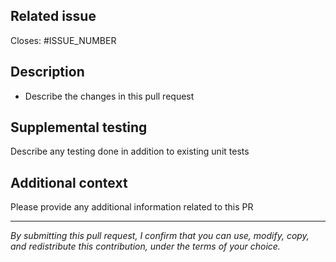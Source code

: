 ## Related issue

Closes: #ISSUE_NUMBER


## Description
* Describe the changes in this pull request

## Supplemental testing
Describe any testing done in addition to existing unit tests

## Additional context
Please provide any additional information related to this PR

---
*By submitting this pull request, I confirm that you can use, modify, copy, and redistribute this contribution, under the terms of your choice.*
